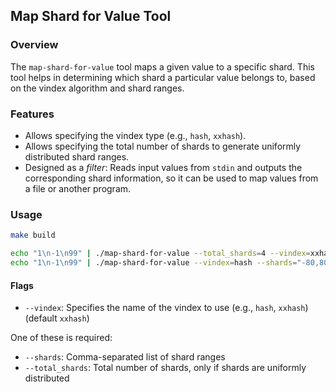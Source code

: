 ## Map Shard for Value Tool

### Overview

The `map-shard-for-value` tool maps a given value to a specific shard. This tool helps in determining
which shard a particular value belongs to, based on the vindex algorithm and shard ranges.

### Features

- Allows specifying the vindex type (e.g., `hash`, `xxhash`).
- Allows specifying the total number of shards to generate uniformly distributed shard ranges.
- Designed as a _filter_: Reads input values from `stdin` and outputs the corresponding shard information, so it can be 
  used to map values from a file or another program.

### Usage

```sh
make build
```

```sh
echo "1\n-1\n99" | ./map-shard-for-value --total_shards=4 --vindex=xxhash
echo "1\n-1\n99" | ./map-shard-for-value --vindex=hash --shards="-80,80-"
```

#### Flags

- `--vindex`: Specifies the name of the vindex to use (e.g., `hash`, `xxhash`) (default `xxhash`)

One of these is required:
- `--shards`: Comma-separated list of shard ranges
- `--total_shards`: Total number of shards, only if shards are uniformly distributed

